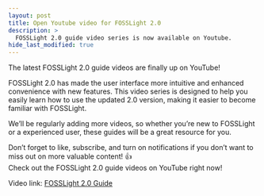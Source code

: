 ```yaml
---
layout: post
title: Open Youtube video for FOSSLight 2.0
description: >
  FOSSLight 2.0 guide video series is now available on Youtube.
hide_last_modified: true
---
```


The latest FOSSLight 2.0 guide videos are finally up on YouTube!

FOSSLight 2.0 has made the user interface more intuitive and enhanced convenience with new features.
This video series is designed to help you easily learn how to use the updated 2.0 version,
making it easier to become familiar with FOSSLight.

We’ll be regularly adding more videos, so whether you’re new to FOSSLight or a experienced user, 
these guides will be a great resource for you.

Don’t forget to like, subscribe, and turn on notifications if you don’t want to miss out on more valuable content! 👍  
Check out the FOSSLight 2.0 guide videos on YouTube right now!

Video link: [FOSSLight 2.0 Guide](https://youtu.be/ZQsuNjnXNjU?si=atSqyxOeXaEqug_T)